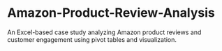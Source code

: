 # Amazon-Product-Review-Analysis
An Excel-based case study analyzing Amazon product reviews and customer engagement using pivot tables and visualization.

